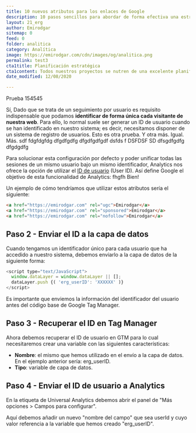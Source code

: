 ```yaml
---
title: 10 nuevos atributos para los enlaces de Google
description: 10 pasos sencillos para abordar de forma efectiva una estrategia de analítica web.
layout: 21_erg
author: Emirodgar
sitemap: 0
feed: 0
folder: analitica
category: Analítica
image: https://emirodgar.com/cdn/images/og/analitica.png
permalink: test3
cta1title: Planificación estratégica 
cta1content: Todos nuestros proyectos se nutren de una excelente planificación 
date_modified: 12/08/2020

---
```


Prueba 154545

Sí, Dado que se trata de un seguimiento por usuario es requisito indispensable que podamos **identificar de forma única cada visitante de nuestra web**. Para ello, lo normal suele ser generar un ID de usuario cuando se han identificado en nuestro sistema; es decir, necesitamos disponer de un sistema de registro de usuarios.
Esto es otra prueba. Y otra más. Igual. Más. sdf fdgfdgfdg dfgdfgdfg dfgdfgdfgdf dsfds f DSFDSF SD dfsgdfgdfg dfgdgdfg 

Para solucionar esta configuración por defecto y poder unificar todas las sesiones de un mismo usuario bajo un mismo identificador, Analytics nos ofrece la opción de utilizar el [ID de usuario](https://support.google.com/tagmanager/answer/4565987) (User ID).  Así define Google el objetivo de esta funcionalidad de Analytics: fhgfh
Bien!

Un ejemplo de cómo tendríamos que utilizar estos atributos sería el siguiente:

 ```html     
 <a href="https://emirodgar.com" rel="ugc">Emirodgar</a>
 <a href="https://emirodgar.com" rel="sponsored">Emirodgar</a>
 <a href="https://emirodgar.com" rel="nofollow">Emirodgar</a>
 ```  



## Paso 2 - Enviar el ID a la capa de datos

Cuando tengamos un identificador único para cada usuario que ha accedido a nuestro sistema, debemos enviarlo a la capa de datos de la siguiente forma:

```js
<script type="text/JavaScript"> 
  window.dataLayer = window.dataLayer || [];
  dataLayer.push {( 'erg_userID': 'XXXXXX' )} 
</script>

```

Es importante que enviemos la información del identificador del usuario antes del código base de Google Tag Manager.

## Paso 3 - Recuperar el ID en Tag Manager

Ahora debemos recuperar el ID de usuario en GTM para lo cual necesitaremos crear una variable con las siguientes características:

 - **Nombre**: el mismo que hemos utilizado en el envío a la capa de datos. En el ejemplo anterior sería: erg_userID.
 - **Tipo**: variable de capa de datos.

## Paso 4 - Enviar el ID de usuario a Analytics

En la etiqueta de Universal Analytics debemos abrir el panel de "Más opciones > Campos para configurar".

Aquí debemos añadir un nuevo "nombre del campo" que sea userId y cuyo valor referencia a la variable que hemos creado "erg_userID".
<!--stackedit_data:
eyJoaXN0b3J5IjpbLTM1NTI3NTA2NSwxNTU5Mzc0MTU5LC0xNT
kyNTg1MzMxLC04MTY3OTk0MjYsOTczNDUzMTcsNjgyMTU2NTkw
LDEyNzU5NTY2NDIsNjA3ODY1MjUzLDM1MTcyMjQ5MiwxODEwNj
UxNTE4LC02OTI5ODU0MDAsMTEzMzg2NDM5MCwtMTA0MDQ0OTU3
LDkzNjkwNTE0OSwxNDEyODY0MTc3LDEzMDkyODE0MTIsLTE4MD
M3MDM1ODMsLTg2NDU4NjExMiwxMDE4MzIyMTk3LDk5NTg4Mzgw
Nl19
-->
